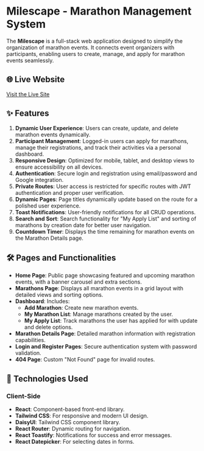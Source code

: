 # Milescape - Marathon Management System

The **Milescape** is a full-stack web application designed to simplify the organization of marathon events. It connects event organizers with participants, enabling users to create, manage, and apply for marathon events seamlessly.

## 🌐 **Live Website**
[Visit the Live Site](https://coffee-store-5b114.web.app/)

## ✨ **Features**
1. **Dynamic User Experience**: Users can create, update, and delete marathon events dynamically.
2. **Participant Management**: Logged-in users can apply for marathons, manage their registrations, and track their activities via a personal dashboard.
3. **Responsive Design**: Optimized for mobile, tablet, and desktop views to ensure accessibility on all devices.
4. **Authentication**: Secure login and registration using email/password and Google integration.
5. **Private Routes**: User access is restricted for specific routes with JWT authentication and proper user verification.
6. **Dynamic Pages**: Page titles dynamically update based on the route for a polished user experience.
7. **Toast Notifications**: User-friendly notifications for all CRUD operations.
8. **Search and Sort**: Search functionality for "My Apply List" and sorting of marathons by creation date for better user navigation.
9. **Countdown Timer**: Displays the time remaining for marathon events on the Marathon Details page.

## 🛠️ **Pages and Functionalities**
- **Home Page**: Public page showcasing featured and upcoming marathon events, with a banner carousel and extra sections.
- **Marathons Page**: Displays all marathon events in a grid layout with detailed views and sorting options.
- **Dashboard**: Includes:
  - **Add Marathon**: Create new marathon events.
  - **My Marathon List**: Manage marathons created by the user.
  - **My Apply List**: Track marathons the user has applied for with update and delete options.
- **Marathon Details Page**: Detailed marathon information with registration capabilities.
- **Login and Register Pages**: Secure authentication system with password validation.
- **404 Page**: Custom "Not Found" page for invalid routes.

## 🚀 **Technologies Used**
### Client-Side
- **React**: Component-based front-end library.
- **Tailwind CSS**: For responsive and modern UI design.
- **DaisyUI**: Tailwind CSS component library.
- **React Router**: Dynamic routing for navigation.
- **React Toastify**: Notifications for success and error messages.
- **React Datepicker**: For selecting dates in forms.



